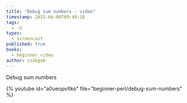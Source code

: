 ```yaml
---
title: "Debug sum numbers - video"
timestamp: 2015-04-06T09:40:18
tags:
  - -d
types:
  - screencast
published: true
books:
  - beginner_video
author: szabgab
---
```



Debug sum numbers


{% youtube id="a0ueopvItko" file="beginner-perl/debug-sum-numbers" %}

